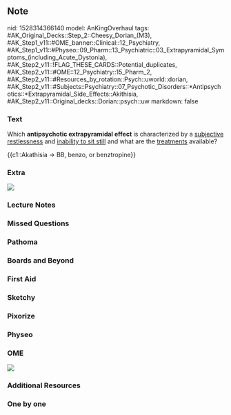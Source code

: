 ## Note
nid: 1528314366140
model: AnKingOverhaul
tags: #AK_Original_Decks::Step_2::Cheesy_Dorian_(M3), #AK_Step1_v11::#OME_banner::Clinical::12_Psychiatry, #AK_Step1_v11::#Physeo::09_Pharm::13_Psychiatric::03_Extrapyramidal_Symptoms_(including_Acute_Dystonia), #AK_Step2_v11::!FLAG_THESE_CARDS::Potential_duplicates, #AK_Step2_v11::#OME::12_Psychiatry::15_Pharm_2, #AK_Step2_v11::#Resources_by_rotation::Psych::uworld::dorian, #AK_Step2_v11::#Subjects::Psychiatry::07_Psychotic_Disorders::*Antipsychotics::*Extrapyramidal_Side_Effects::Akithisia, #AK_Step2_v11::Original_decks::Dorian::psych::uw
markdown: false

### Text
Which <b>antipsychotic extrapyramidal effect</b> is characterized
by a <u>subjective restlessness</u> and <u>inability to sit
still</u> and what are the <u>treatments</u> available?
<div>
  {{c1::Akathisia → BB, benzo, or benztropine}}
</div>

### Extra
<img src="updated%20charts!.png">

### Lecture Notes


### Missed Questions


### Pathoma


### Boards and Beyond


### First Aid


### Sketchy


### Pixorize


### Physeo


### OME
<div class="ome-widget">
  <a href=
  "https://onlinemeded.org/spa/psychiatry?ref=anki"><img src=
  "_OME_AnkiFlashcards_Topic_1.png"></a>
</div>

### Additional Resources


### One by one

